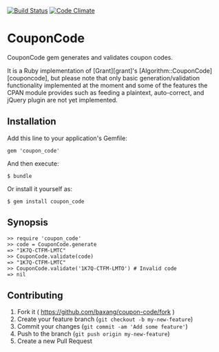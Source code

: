 [![Build Status](https://travis-ci.org/baxang/coupon-code.svg)](https://travis-ci.org/baxang/coupon-code)
[![Code Climate](https://codeclimate.com/github/baxang/coupon-code/badges/gpa.svg)](https://codeclimate.com/github/baxang/coupon-code)

# CouponCode

CouponCode gem generates and validates coupon codes.

It is a Ruby implementation of [Grant][grant]'s [Algorithm::CouponCode][couponcode],
but please note that only basic generation/validation functionality  implemented at the moment and
some of the features the CPAN module provides such as feeding a plaintext, auto-correct, and jQuery plugin are
not yet implemented.

## Installation

Add this line to your application's Gemfile:

    gem 'coupon_code'

And then execute:

    $ bundle

Or install it yourself as:

    $ gem install coupon_code

## Synopsis

    >> require 'coupon_code'
    >> code = CouponCode.generate
    => "1K7Q-CTFM-LMTC"
    >> CouponCode.validate(code)
    => "1K7Q-CTFM-LMTC"
    >> CouponCode.validate('1K7Q-CTFM-LMTO') # Invalid code
    => nil

## Contributing

1. Fork it ( https://github.com/baxang/coupon-code/fork )
2. Create your feature branch (`git checkout -b my-new-feature`)
3. Commit your changes (`git commit -am 'Add some feature'`)
4. Push to the branch (`git push origin my-new-feature`)
5. Create a new Pull Request
